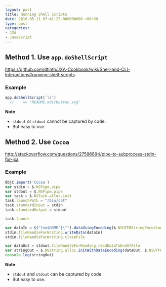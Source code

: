 ```yaml
---
layout: post
title: Running Shell Scripts
date: 2016-05-11 07:41:22.000000000 +09:00
type: post
categories:
- JXA
- JavaScript
---
```

## Method 1. Use `app.doShellScript`
https://github.com/dtinth/JXA-Cookbook/wiki/Shell-and-CLI-Interactions#running-shell-scripts

### Example
```js
app.doShellScript('ls')
  //    => "README.md\rbutton.svg"
```
**Note**
* `stdout` or `stdout` cannot be captured by code.
* But easy to use.

## Method 2. Use `Cocoa`
http://stackoverflow.com/questions/27586694/pipe-to-subprocess-stdin-for-jxa

### Example
```js
ObjC.import('Cocoa')
var stdin = $.NSPipe.pipe
var stdout = $.NSPipe.pipe
var task = $.NSTask.alloc.init
task.launchPath = "/bin/cat"
task.standardInput = stdin
task.standardOutput = stdout

task.launch

var dataIn = $("foo$HOME'|\"").dataUsingEncoding($.NSUTF8StringEncoding)
stdin.fileHandleForWriting.writeData(dataIn)
stdin.fileHandleForWriting.closeFile

var dataOut = stdout.fileHandleForReading.readDataToEndOfFile
var stringOut = $.NSString.alloc.initWithDataEncoding(dataOut, $.NSUTF8StringEncoding).js
console.log(stringOut)
```

**Note**
* `stdout` and `stdout` can be captured by code.
* But easy to use.
